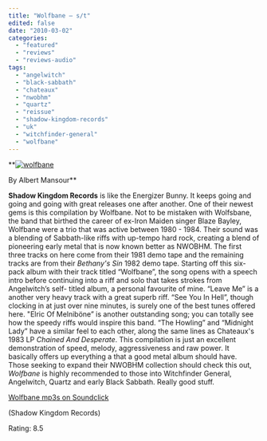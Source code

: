```yaml
---
title: "Wolfbane – s/t"
edited: false
date: "2010-03-02"
categories:
  - "featured"
  - "reviews"
  - "reviews-audio"
tags:
  - "angelwitch"
  - "black-sabbath"
  - "chateaux"
  - "nwobhm"
  - "quartz"
  - "reissue"
  - "shadow-kingdom-records"
  - "uk"
  - "witchfinder-general"
  - "wolfbane"
---
```


**[![wolfbane](http://www.hellbound.ca/wp-content/uploads/2010/03/wolfbane-300x299.jpg "wolfbane")](http://www.hellbound.ca/wp-content/uploads/2010/03/wolfbane.jpg)

By Albert Mansour**

**Shadow Kingdom Records** is like the Energizer Bunny. It keeps going and going and going with great releases one after another. One of their newest gems is this compilation by Wolfbane. Not to be mistaken with Wolfsbane, the band that birthed the career of ex-Iron Maiden singer Blaze Bayley, Wolfbane were a trio that was active between 1980 - 1984. Their sound was a blending of Sabbath-like riffs with up-tempo hard rock, creating a blend of pioneering early metal that is now known better as NWOBHM. The first three tracks on here come from their 1981 demo tape and the remaining tracks are from their _Bethany's Sin_ 1982 demo tape. Starting off this six-pack album with their track titled “Wolfbane”, the song opens with a speech intro before continuing into a riff and solo that takes strokes from Angelwitch’s self- titled album, a personal favourite of mine. “Leave Me” is a another very heavy track with a great superb riff. “See You In Hell”, though clocking in at just over nine minutes, is surely one of the best tunes offered here. "Elric Of Melniböne” is another outstanding song; you can totally see how the speedy riffs would inspire this band. “The Howling” and “Midnight Lady” have a similar feel to each other, along the same lines as Chateaux's 1983 LP _Chained And Desperate_. This compilation is just an excellent demonstration of speed, melody, aggressiveness and raw power. It basically offers up everything a that a good metal album should have. Those seeking to expand their NWOBHM collection should check this out, _Wolfbane_ is highly recommended to those into Witchfinder General, Angelwitch, Quartz and early Black Sabbath. Really good stuff.

[Wolfbane mp3s on Soundclick](http://www.soundclick.com/bands/8/wolfbane_music.htm)

(Shadow Kingdom Records)

Rating: 8.5
